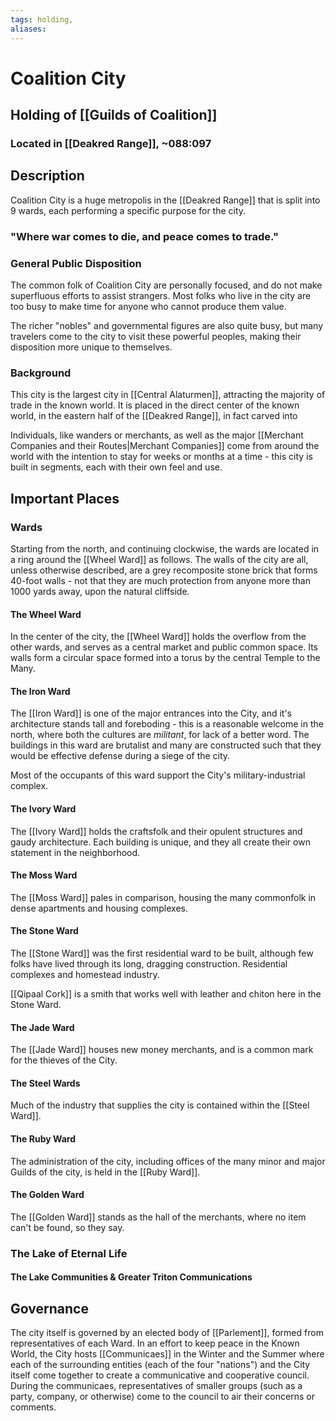 ```yaml
---
tags: holding,
aliases:
---
```

# Coalition City
## Holding of [[Guilds of Coalition]]
### Located in [[Deakred Range]], ~088:097
## Description
Coalition City is a huge metropolis in the [[Deakred Range]] that is split into 9 wards, each performing a specific purpose for the city. 
### "Where war comes to die, and peace comes to trade."
### General Public Disposition

The common folk of Coalition City are personally focused, and do not make superfluous efforts to assist strangers. Most folks who live in the city are too busy to make time for anyone who cannot produce them value.

The richer "nobles" and governmental figures are also quite busy, but many travelers come to the city to visit these powerful peoples, making their disposition more unique to themselves.

### Background
This city is the largest city in [[Central Alaturmen]], attracting the majority of trade in the known world. It is placed in the direct center of the known world, in the eastern half of the [[Deakred Range]], in fact carved into 

Individuals, like wanders or merchants, as well as the major [[Merchant Companies and their Routes|Merchant Companies]] come from around the world with the intention to stay for weeks or months at a time - this city is built in segments, each with their own feel and use.

## Important Places
### Wards
Starting from the north, and continuing clockwise, the wards are located in a ring around the [[Wheel Ward]] as follows. The walls of the city are all, unless otherwise described, are a grey recomposite stone brick that forms 40-foot walls - not that they are much protection from anyone more than 1000 yards away, upon the natural cliffside.

#### The Wheel Ward
In the center of the city, the [[Wheel Ward]] holds the overflow from the other wards, and serves as a central market and public common space. Its walls form a circular space formed into a torus by the central Temple to the Many.

#### The Iron Ward
The [[Iron Ward]] is one of the major entrances into the City, and it's architecture stands tall and foreboding - this is a reasonable welcome in the north, where both the cultures are *militant*, for lack of a better word. The buildings in this ward are brutalist and many are constructed such that they would be effective defense during a siege of the city.

Most of the occupants of this ward support the City's military-industrial complex. 

#### The Ivory Ward
The [[Ivory Ward]] holds the craftsfolk and their opulent structures and gaudy architecture. Each building is unique, and they all create their own statement in the neighborhood. 

#### The Moss Ward
The [[Moss Ward]] pales in comparison, housing the many commonfolk in dense apartments and housing complexes. 

#### The Stone Ward
The [[Stone Ward]] was the first residential ward to be built, although few folks have lived through its long, dragging construction. Residential complexes and homestead industry.

[[Qipaal Cork]] is a smith that works well with leather and chiton here in the Stone Ward.

#### The Jade Ward
The [[Jade Ward]] houses new money merchants, and is a common mark for the thieves of the City. 

#### The Steel Wards
Much of the industry that supplies the city is contained within the [[Steel Ward]]. 

#### The Ruby Ward
The administration of the city, including offices of the many minor and major Guilds of the city, is held in the [[Ruby Ward]]. 

#### The Golden Ward
The [[Golden Ward]] stands as the hall of the merchants, where no item can't be found, so they say.

### The Lake of Eternal Life
#### The Lake Communities & Greater Triton Communications

## Governance
The city itself is governed by an elected body of [[Parlement]], formed from representatives of each Ward. In an effort to keep peace in the Known World, the City hosts [[Communicaes]] in the Winter and the Summer where each of the surrounding entities (each of the four "nations") and the City itself come together to create a communicative and cooperative council. During the communicaes, representatives of smaller groups (such as a party, company, or otherwise) come to the council to air their concerns or comments.